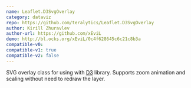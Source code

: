 ```yaml
---
name: Leaflet.D3SvgOverlay
category: dataviz
repo: https://github.com/teralytics/Leaflet.D3SvgOverlay
author: Kirill Zhuravlev
author-url: https://github.com/xEviL
demo: http://bl.ocks.org/xEviL/0c4f628645c6c21c8b3a
compatible-v0:
compatible-v1: true
compatible-v2: false
---
```


SVG overlay class for using with <a href="https://d3js.org/">D3</a> library. Supports zoom animation and scaling without need to redraw the layer.
